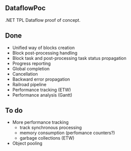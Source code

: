 DataflowPoc
---

.NET TPL Dataflow proof of concept.

Done
---

- Unified way of blocks creation
- Block post-processing handling
- Block task and post-processing task status propagation
- Progress reporting
- Global completion
- Cancellation
- Backward error propagation
- Railroad pipeline
- Performance tracking (ETW)
- Performance analysis (Gantt)

To do
---

- More performance tracking
  - track synchronous processing
  - memory consumption (perfomance counters?)
  - garbage collections (ETW)
- Object pooling

